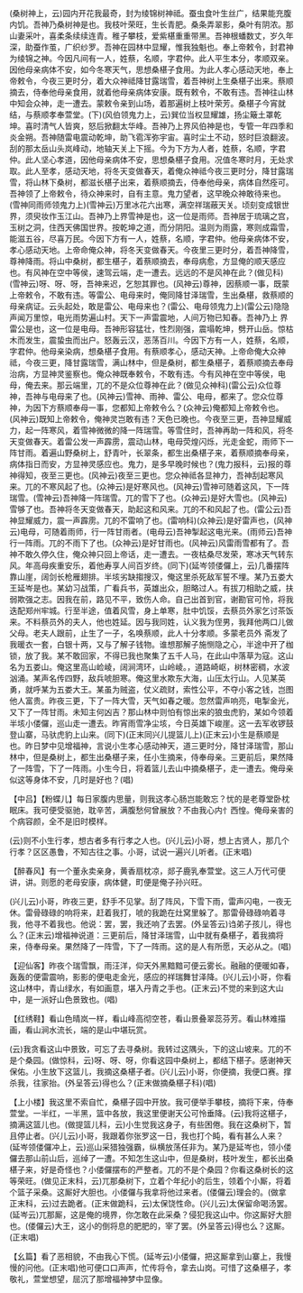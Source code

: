 <!-- { "loadSidebar": true } -->
(桑树神上，云)园内开花我最奇，封为绫锦树神祗。蚕虫食叶生丝广，结果能充腹内饥。吾神乃桑树神是也。我枝叶荣旺，生长青肥。桑条弄翠影，桑叶有阴浓。那山妻采叶，喜柔条续续连青。稚子攀枝，爱紫椹重重带黑。吾神根蟠数丈，岁久年深，助蚕作茧，广织纱罗。吾神在园林中显耀，惟我独魁也。奉上帝敕令，封君神为绫锦之神。今因凡间有一人，姓蔡，名顺，字君仲。此人平生本分，孝顺双亲。因他母亲病体不安，如今冬寒天气，思想桑椹子食用。为此人孝心感动天地，奉上帝敕令，今夜三更时分，着大众神祗降甘露瑞雪，着吾神树上生桑椹子出来。蔡顺摘去，侍奉他母亲食用，就着他母亲病体安康。既有敕令，不敢有违。吾神往山林中知会众神，走一遭去。蒙敕令亲到山场，着那遍树上枝叶荣芳。桑椹子今宵就结，与蔡顺孝奉萱堂。(下)(风伯领鬼力上，云)巽位当权显耀雄，扬尘簸土罩乾坤。喜时清气人皆爽，怒后掀翻太华峰。吾神乃上界风伯神是也，专管一年四季和炎金朔。吾神随雷电震动乾坤，助飞雹浑弥宇宙。喜时尘土不动，怒时巨浪翻波。刮的那太岳山头岚峰动，地轴天关上下摇。今为下方为人者，姓蔡，名顺，字君仲。此人坚心孝道，因他母亲病体不安，思想桑椹子食用。况值冬寒时月，无处求取。此人至孝，感动天地，将冬天变做春天，着俺众神祗今夜三更时分，降甘露瑞雪，将山林下桑树，都滋长椹子出来，着蔡顺摘去，侍奉他母亲，病体自然痊可。吾神领了上帝敕令，待众神来时，自有主意。鬼力望者，这早晚众神敢待来也。(雪神同雨师领鬼力上)(雪神云)万里冰花六出寒，满空祥瑞蔽天关。顷刻变成银世界，须臾妆作玉江山。吾神乃上界雪神是也，这一位是雨师。吾神居于琉璃之宫，玉树之洞，住西天佛国世界。按乾坤之道，而分阴阳。温则为雨露，寒则成霜雪，能滋五谷，尽喜万民。今因下方有一人，姓蔡，名顺，字君仲。他母亲病体不安，孝心感动天地。上帝命俺众神，将冬天变做春天。今夜里三更时分，着吾神降雪，尊神降雨。将山中桑树，都生椹子，着蔡顺摘去，奉母病愈，方显俺的顺天感应也。有风神在空中等侯，速驾云端，走一遭去。远远的不是风神在此？(做见科)(雪神云)呀、呀、呀，吾神来迟，乞恕其罪也。(风神云)尊神，因蔡顺一事，既蒙上帝敕令，不敢有违。等雷公、电母来时，俺同降甘泽瑞雪，生出桑椹，救蔡顺的母亲病证。云头起处，敢是雷公、电母来也？(雷公、电母领鬼力上)(雷公云)隐隐声闻万里惊，电光雨势遍山村。天下一声雷震地，人间万物已知春。吾神乃上
界雷公是也，这一位是电母。吾神形容猛壮，性烈刚强，震塌乾坤，劈开山岳。惊枯木而发生，震蛰虫而出户。怒轰云汉，恶荡百川。今因下方有一人，姓蔡，名顺，字君仲。他母亲染病，想桑椹子食用。有蔡顺孝心，感动天神。上帝命俺大众神祗，今夜三更，降甘露瑞雪，满山林中，但是桑树，都生桑椹子，着蔡顺摘去奉母治病，方显神灵鉴察也。俺众神既奉敕令，不敢有违。今有风神在空中等侯，电母，俺去来。那云端里，兀的不是众位尊神在此？(做见众神科)(雷公云)众位尊神，吾神与电母来了也。(风神云)雪神、雨神、雷公、电母，都来了。您众位尊神，为因下方蔡顺奉母一事，您都知上帝敕令么？(众神云)俺都知上帝敕令也。(风神云)既知上帝敕令，俺神灵岂敢有违？天色已晚也。今夜至三更，吾神显耀威力，起一阵寒风，着雪神微微的降一阵瑞雪。等雪住时，吾神再助一阵和风，将冬天变做春天。着雷公发一声霹雳，震动山林，电母荧煌闪烁，光走金蛇，雨师下一阵甘雨。着遍山野桑树上，舒青叶，长翠条，都生出桑椹子来，着蔡顺摘奉母亲，病体指日而安，方显神灵感应也。鬼力，是多早晚时候也？(鬼力报科，云)报的尊神得知，夜至三更也。(风神云)夜至三更也。您众神祗各显神力，吾神刮起寒风来。兀的不寒风起了也。(众神云)是好寒风也。(风神云)雪神可随着这风，下一阵瑞雪。(雪神云)吾神降一阵瑞雪。兀的雪下了也。(众神云)是好大雪也。(风神云)雪够了也。吾神将冬天变做春天，助起这和风来。兀的不和风起了也。(雷公云)吾神显耀威力，震一声霹雳。兀的不雷响了也。(雷响科)(众神云)是好雷声也，(风神云)电母，可随着雨师，行一阵甘雨者。(电母云)吾神掣起这电光来。(雨师云)吾神行一阵雨。兀的不雨下了也。(众神云)是好甘雨也。(风神云)风雷雨雪都有了。吾神不敢久停久住，俺众神只回上帝话，走一遭去。一夜枯桑尽发荣，寒冰天气转东风。年高母疾重安乐，着他寿享人间百岁终。(同下)(延岑领偻儸上，云)几番摆阵靠山崖，阔剑长枪雁翅排。半垓劣缺搊搜汉，俺这里杀死敌军誓不埋。某乃五娄大王延岑是也。某幼习战策，广看兵书，英雄出众，胆略过人。有拔刀相助之威，扶弱欺强之志。因我在前，路见不平，致伤人命。自己出首到官，谢勘官可怜，将我迭配郑州牢城。行至半途，值着风雪，身上单寒，肚中饥馁，去蔡员外家乞讨茶饭来。不料蔡员外的夫人，他也姓延。因与我同姓，认义我为侄男，我拜他两口儿做父母。老夫人跟前，止生了一子，名唤蔡顺，此人十分孝顺。多蒙老员外
斋发了我暖衣一套，白银十两，又与了解子钱物。谁想那解子施恻隐之心，半途中开了枷锁，放了我。某不敢回家，不得已我也聚集了五千人马，在此山中落草为寇。这山名为五娄山。俺这里高山崄崚，阔涧湾环，山岭崚。，道路崎岖，树林密稠，水波汹涌。某声名传四野，敌兵唬胆寒。俺这里水欺东大海，山压太行山。人见某英勇，就呼某为五娄大王。某虽为贼盗，仗义疏财，索性公平，不夺小客之钱，岂图他人富贵。昨夜三更，下了一阵大雪，天气如春之暖。忽然雷声响亮，电掣金光，又下了一阵甘雨。未知主何凶吉？那山林中则怕有惊出来的狼虫虎豹，某如今领着半垓小偻儸，巡山走一遭去。昨宵雨雪净尘垓，今日英雄下峻崖。这一去军收锣鼓登山寨，马驮虎豹上山来。(同下)(正末同兴儿提篮儿上)(正末云)小生是蔡顺是也。昨日梦中见增福神，言说小生孝心感动神天，道三更时分，降甘泽瑞雪，那山林中，但是桑树上，都生出桑椹子来，任小生摘来，侍奉母亲。三更前后，果然降了一阵雪，下了一阵雨。小生今日，将着篮儿去山中摘桑椹子，走一遭去。俺母亲似这等身体不安，几时是好也？(唱)

【中吕】【粉蝶儿】每日家腹内思量，则我这孝心肠岂能敢忘？忧的是老尊堂卧枕眠床。我可便受驱驰，耽辛苦，满腹愁何曾展放？不由我心内忄西惶。俺母亲害的个病容颜，全不是旧时模样。

(云)则不小生行孝，想古者多有行孝之人也。(兴儿云)小哥，想上古贤人，那几个行孝？区区愚鲁，不知古往之事。小哥，试说一遍兴儿听者。(正末唱)

【醉春风】有一个董永卖亲身，黄香扇枕凉，郯子鹿乳奉萱堂。这三人万代可便讲，讲。则愿的老母安康，病体健，町便是俺子孙兴旺。

(兴儿云)小哥，昨夜三更，舒手不见掌。刮了阵风，下雪下雨，雷声闪电，一夜无休。雷骨碌碌的响将来，赶着我打，唬的我跪在灶窝里躲了。那雷骨碌碌响着寻我，他寻不着我也。他说：罢，罢，我还响了去罢。(外呈答云)诌弟子孩儿，得也么？(正末云)增福神说道：三更前后，降甘泽瑞雪，山中就有桑椹子，着我摘将来，侍奉母亲。果然降了一阵雪，下了一阵雨。这的是人有所愿，天必从之。(唱)

【迎仙客】昨夜个瑞雪飘，雨汪洋，仰天外黑黯黯可便云雾长。融融的便暖如春，轰轰的便雷震响，影影的便电走金光，感应的祥瑞舞甘泽降。(兴儿云)小哥，你看这山林中，青山绿水，有如画意，堪入丹青之手也。(正末云)不觉的来到这大山中，是一派好山色景致也。(唱)

【红绣鞋】看山色晴岚一样，看山峰高彻空苍，看山景叠翠蕊芬芳。看山林难描画，看山涧水流长，端的是山中堪玩赏。

(云)我贪看这山中景致，可忘了去寻桑树。我转过这隅头，下的这山坡来。兀的不是个桑园。(做惊科，云)呀、呀、呀，你看这园中桑树上，都结下椹子。感谢神天保佑。小生放下这篮儿，我摘这桑椹子者。(兴儿云)小哥，你便摘，我便口赛。撑杀我，往家抬。(外呈答云)得也么？(正末做摘桑椹子科)(唱)

【上小楼】我这里不索自忙，桑椹子园中开放。我可便举手攀枝，摘将下来，侍奉萱堂。一半红，一半黑，篮中各放，我这里便谢天公可怜垂降。(云)我将这椹子，摘满这篮儿也。(做提篮儿科，云)小生觉我这身子，有些困倦。我在这桑树下，暂且停止者。(兴儿云)小哥，我跟着你张罗这一日，我也打个盹，看有甚么人来？(延岑领偻儸冲上，云)巡山采猎独强霸，纵横放荡任非为。某乃是延岑也，领小偻儸去那山前山后，巡绰了一遭。不知怎生这山中，但是桑树，枝叶发生，都长出桑椹子来，好是奇怪也？小偻儸摆布的严整者。兀的不是个桑园？你看这桑树长的这等荣旺。(做见正末科，云)兀那桑树下，立着个年纪小的后生，领着个小厮，将着个篮子采桑。这厮好大胆也。小偻儸与我拿将他过来者。(偻儸云)理会的。(做拿正末科，云)过去跪者。(正末做跪科，云)太保饶性命。(兴儿云)太保留命喝汤罢。(延岑云)兀那厮，这是俺的境界，你怎敢在此采桑？侵犯我这山中。你这厮好大胆也。(偻儸云)大王，这小的倒将息的肥肥的，宰了罢。(外呈答云)得也么？这厮。(正末唱)

【幺篇】看了恶相貌，不由我心下慌。(延岑云)小偻儸，把这厮拿到山寨上，我慢慢的问他。(正末唱)他可便口口声声，忙传将令，拿去山岗。可惜了这桑椹子，孝敬礼，萱堂想望，屈沉了那增福神梦中显像。


